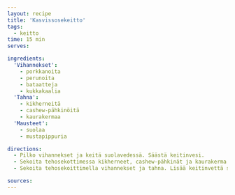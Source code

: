 ```yaml
---
layout: recipe
title: 'Kasvissosekeitto'
tags:
  - keitto
time: 15 min
serves:

ingredients:
  'Vihannekset':
    - porkkanoita
    - perunoita
    - bataatteja
    - kukkakaalia
  'Tahna':
    - kikherneitä
    - cashew-pähkinöitä
    - kaurakermaa
  'Mausteet':
    - suolaa
    - mustapippuria

directions:
  - Pilko vihannekset ja keitä suolavedessä. Säästä keitinvesi.
  - Sekoita tehosekottimessa kikherneet, cashew-pähkinät ja kaurakerma tasaiseksi tahnaksi.
  - Sekoita tehosekoittimella vihannekset ja tahna. Lisää keitinvettä sopivasti ja mausta.

sources:
---
```

